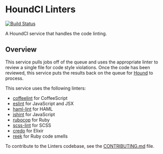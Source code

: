 # HoundCI Linters

[![Build Status](https://circleci.com/gh/houndci/linters.svg?style=svg)](https://circleci.com/gh/houndci/linters)

A HoundCI service that handles the code linting.

## Overview

This service pulls jobs off of the queue and uses the appropriate linter to
review a single file for code style violations. Once the code has been reviewed,
this service puts the results back on the queue for [Hound] to process.

This service uses the following linters:

  * [coffeelint](http://www.coffeelint.org) for CoffeeScript
  * [eslint](http://eslint.org) for JavaScript and JSX
  * [haml-lint](https://github.com/brigade/haml-lint) for HAML
  * [jshint](http://jshint.com) for JavaScript
  * [rubocop](https://github.com/bbatsov/rubocop) for Ruby
  * [scss-lint](https://github.com/brigade/scss-lint) for SCSS
  * [credo](https://github.com/rrrene/credo) for Elixir
  * [reek](https://github.com/troessner/reek) for Ruby code smells

To contribute to the Linters codebase, see the [CONTRIBUTING.md] file.

[CONTRIBUTING.md]: CONTRIBUTING.md
[Hound]: https://github.com/houndci/hound
